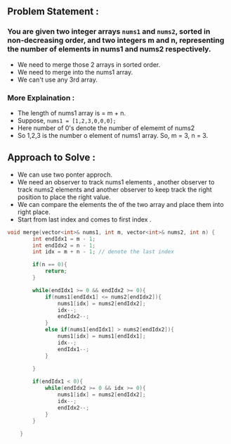 ## Problem Statement : 
### You are given two integer arrays `nums1` and `nums2`, sorted in non-decreasing order, and two integers m and n, representing the number of elements in nums1 and nums2 respectively.
- We need to merge those 2 arrays in sorted order.
- We need to merge into the nums1 array.
- We can't use any 3rd array.
### More Explaination : 
- The length of nums1 array is  = m + n.
- Suppose, `nums1 = [1,2,3,0,0,0];`
- Here number of 0's denote the number of elememt of nums2
- So 1,2,3 is the number o element of nums1 array. So, m = 3, n = 3.

## Approach to Solve : 
- We can use two ponter approch.
- We need an observer to track nums1 elements , another observer to track nums2 elements and another observer to keep track the right position to place the right value.
- We can compare the elements the of the two array and place them into right place.
- Start from last index and comes to  first index .
```c++
void merge(vector<int>& nums1, int m, vector<int>& nums2, int n) {
        int endIdx1 = m - 1;
        int endIdx2 = n - 1;
        int idx = m + n - 1; // denote the last index

        if(n == 0){
            return;
        }

        while(endIdx1 >= 0 && endIdx2 >= 0){
            if(nums1[endIdx1] <= nums2[endIdx2]){
                nums1[idx] = nums2[endIdx2];
                idx--;
                endIdx2--;
            }
            else if(nums1[endIdx1] > nums2[endIdx2]){
                nums1[idx] = nums1[endIdx1];
                idx--;
                endIdx1--;
            }
           
        }

        if(endIdx1 < 0){
            while(endIdx2 >= 0 && idx >= 0){
                nums1[idx] = nums2[endIdx2];
                idx--;
                endIdx2--;
            }
        }
        
    }
```
